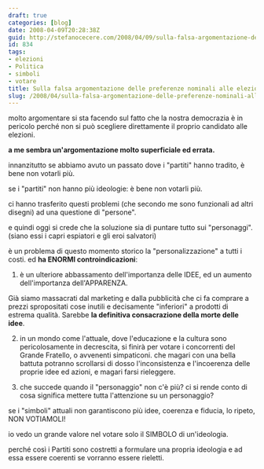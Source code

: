 ```yaml
---
draft: true
categories: [blog]
date: 2008-04-09T20:28:38Z
guid: http://stefanocecere.com/2008/04/09/sulla-falsa-argomentazione-delle-preferenze-nominali-alle-elezioni/
id: 834
tags:
- elezioni
- Politica
- simboli
- votare
title: Sulla falsa argomentazione delle preferenze nominali alle elezioni
slug: /2008/04/sulla-falsa-argomentazione-delle-preferenze-nominali-alle-elezioni/
---
```


molto argomentare si sta facendo sul fatto che la nostra democrazia è in pericolo perché non si può scegliere direttamente il proprio candidato alle elezioni.

**a me sembra un'argomentazione molto superficiale ed errata.**

innanzitutto se abbiamo avuto un passato dove i "partiti" hanno tradito, è bene non votarli più.
  
se i "partiti" non hanno più ideologie: è bene non votarli più.

ci hanno trasferito questi problemi (che secondo me sono funzionali ad altri disegni) ad una questione di "persone".
  
e quindi oggi si crede che la soluzione sia di puntare tutto sui "personaggi". (siano essi i capri espiatori e gli eroi salvatori)

è un problema di questo momento storico la "personalizzazione" a tutti i costi. ed **ha ENORMI controindicazioni**:
  
1) è un ulteriore abbassamento dell'importanza delle IDEE, ed un aumento dell'importanza dell'APPARENZA.
  
Già siamo massacrati dal marketing e dalla pubblicità che ci fa comprare a prezzi spropositati cose inutili e decisamente "inferiori" a prodotti di estrema qualità. Sarebbe **la definitiva consacrazione della morte delle idee**.
  
2) in un mondo come l'attuale, dove l'educazione e la cultura sono pericolosamente in decrescita, si finirà per votare i concorrenti del Grande Fratello, o avvenenti simpaticoni. che magari con una bella battuta potranno scrollarsi di dosso l'inconsistenza e l'incoerenza delle proprie idee ed azioni, e magari farsi rieleggere.
  
3) che succede quando il "personaggio" non c'è più? ci si rende conto di cosa significa mettere tutta l'attenzione su un personaggio?

se i "simboli" attuali non garantiscono più idee, coerenza e fiducia, lo ripeto, NON VOTIAMOLI!
  
io vedo un grande valore nel votare solo il SIMBOLO di un'ideologia.
  
perché così i Partiti sono costretti a formulare una propria ideologia e ad essa essere coerenti se vorranno essere rieletti.